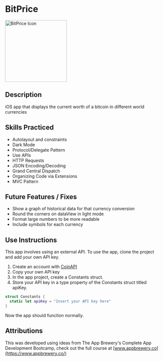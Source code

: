 # BitPrice

<img src="https://user-images.githubusercontent.com/93546810/184053623-98719f14-46d2-4559-b985-01fc6a4e8d00.png" alt="BitPrice Icon" width="200"/>


## Description
iOS app that displays the current worth of a bitcoin in different world currencies

## Skills Practiced

* Autolayout and constraints
* Dark Mode
* Protocol/Delegate Pattern
* Use APIs
* HTTP Requests
* JSON Encoding/Decoding
* Grand Central Dispatch
* Organizing Code via Extensions
* MVC Pattern

## Future Features / Fixes
* Show a graph of historical data for that currency conversion
* Round the corners on dataView in light mode
* Format large numbers to be more readable
* Include symbols for each currency

## Use Instructions

This app involves using an external API. To use the app, clone the project and add your own API key.

1. Create an account with [CoinAPI](https://www.coinapi.io)
2. Copy your own API key
3. In the app project, create a Constants struct.
4. Store your API key in a type property of the Constants struct titled apiKey.

```swift
struct Constants {
  static let apiKey = "Insert your API key here"
}

```

Now the app should function normally.

## Attributions

This was developed using ideas from The App Brewery's Complete App Development Bootcamp, check out the full course at [www.appbrewery.co](https://www.appbrewery.co/)
